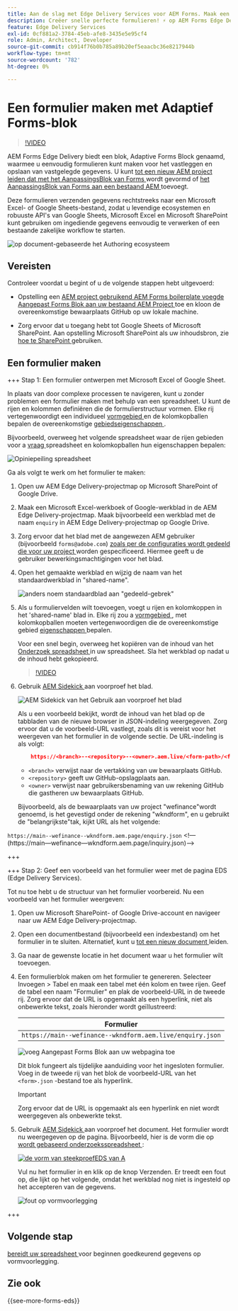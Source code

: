 ```yaml
---
title: Aan de slag met Edge Delivery Services voor AEM Forms. Maak een formulier.
description: Creëer snelle perfecte formulieren! ⚡ op AEM Forms Edge Delivery gebaseerde authoring = razendsnelheid en SEO-vriendelijke formulieren voor gelukkige gebruikers en zoekmachines.
feature: Edge Delivery Services
exl-id: 0cf881a2-3784-45eb-afe8-3435e5e95cf4
role: Admin, Architect, Developer
source-git-commit: cb914f76b0b785a89b20ef5eaacbc36e8217944b
workflow-type: tm+mt
source-wordcount: '782'
ht-degree: 0%

---
```


# Een formulier maken met Adaptief Forms-blok

>[!VIDEO](https://video.tv.adobe.com/v/3427881?quality=12&learn=on)

AEM Forms Edge Delivery biedt een blok, Adaptive Forms Block genaamd, waarmee u eenvoudig formulieren kunt maken voor het vastleggen en opslaan van vastgelegde gegevens. U kunt [ tot een nieuw AEM project leiden dat met het AanpassingsBlok van Forms ](/help/edge/docs/forms/tutorial.md#create-a-new-aem-project-pre-configured-with-adaptive-forms-block) wordt gevormd of [ het AanpassingsBlok van Forms aan een bestaand AEM ](/help/edge/docs/forms/tutorial.md#add-adaptive-forms-block-to-your-existing-aem-project) toevoegt.

Deze formulieren verzenden gegevens rechtstreeks naar een Microsoft Excel- of Google Sheets-bestand, zodat u levendige ecosystemen en robuuste API&#39;s van Google Sheets, Microsoft Excel en Microsoft SharePoint kunt gebruiken om ingediende gegevens eenvoudig te verwerken of een bestaande zakelijke workflow te starten.

![ op document-gebaseerde het Authoring ecosysteem ](/help/edge/assets/document-based-authoring-workflow-create-form.png)


## Vereisten

Controleer voordat u begint of u de volgende stappen hebt uitgevoerd:

* Opstelling een [ AEM project gebruikend AEM Forms boilerplate ](/help/edge/docs/forms/tutorial.md#create-a-new-aem-project-pre-configured-with-adaptive-forms-block) [ voegde Aangepast Forms Blok aan uw bestaand AEM Project ](/help/edge/docs/forms/tutorial.md#add-adaptive-forms-block-to-your-existing-aem-project) toe en kloon de overeenkomstige bewaarplaats GitHub op uw lokale machine.
<!--In this document, the local folder of your Edge Delivery Services (EDS) project is referred as `[EDS Project repository]`.  -->
* Zorg ervoor dat u toegang hebt tot Google Sheets of Microsoft SharePoint. Aan opstelling Microsoft SharePoint als uw inhoudsbron, zie [ hoe te SharePoint ](https://www.aem.live/docs/setup-customer-sharepoint) gebruiken.



## Een formulier maken

<!--
+++ Step 1: Add the Adaptive Forms Block to your Edge Delivery Services (EDS) project.

The Adaptive  empowers users to create forms for an Edge Delivery Service Site. However, this block isn't included in the default AEM boilerplate (used to create an Edge Delivery Services project). To seamlessly integrate the Adaptive Forms Block into your Edge Delivery Services project:

1. **Clone the Adaptive Forms Block repository**: Clone the [Adaptive Forms Block repository](https://github.com/adobe-rnd/form-block) on your local machine. It contains the code to render the form on an EDS webpage. In this document, the local folder of your Forms Block repository is referred as `[Adaptive Forms Block repository]`.
2. **Locate the Adaptive Forms Block Repository:** Access the [Adaptive Forms Block repository]/blocks/src folder and copy its content. 

3. on your local machine and copy the `form` folder. 
4. **Paste the Adaptive Forms Block's code into your EDS Project:**
Navigate to the [EDS Project repository]/blocks/ folder on your local machine and create a 'form' folder. Paste the `[Adaptive Forms Block repository]/blocks/src content`, copied in perevious step to the `[EDS Project repository]/blocks/form` folder.
1. **Commit Changes to GitHub:** Check in the `[EDS Project repository]/blocks/form` folder and its underlying files to your Edge Delivery Services project on GitHub.

After completing these steps, the Adaptive Forms Block is successfully added to your Edge Delivery Services (EDS) project repository on GitHub. You can now create and add forms to a EDS Sites page.
 

**Troubleshooting GitHub build issues**

Ensure a smooth GitHub build process by addressing potential issues:

* **Resolve Module Path Error:**
    If you encounter the error "Unable to resolve path to module "'../../scripts/lib-franklin.js'", navigate to the [EDS Project]/blocks/forms/form.js file. Update the import statement by replacing the lib-franklin.js file with the aem.js file.

* **Handle Linting Errors:**
    Should you come across any linting errors, you can bypass them. Open the [EDS Project]/package.json file and modify the "lint" script from "lint": "npm run lint:js && npm run lint:css" to "lint": "echo 'skipping linting for now'". Save the file and commit the changes to your GitHub project. -->

+++ Stap 1: Een formulier ontwerpen met Microsoft Excel of Google Sheet.

In plaats van door complexe processen te navigeren, kunt u zonder problemen een formulier maken met behulp van een spreadsheet. U kunt de rijen en kolommen definiëren die de formulierstructuur vormen. Elke rij vertegenwoordigt een individueel [ vormgebied ](/help/edge/docs/forms/form-components.md#available-components) en de kolomkopballen bepalen de overeenkomstige [ gebiedseigenschappen ](/help/edge/docs/forms/form-components.md#components-properties).

Bijvoorbeeld, overweeg het volgende spreadsheet waar de rijen gebieden voor a [ vraag ](/help/edge/assets/enquiry.xlsx) spreadsheet en kolomkopballen hun eigenschappen bepalen:

![ Opiniepeiling spreadsheet ](/help/edge/assets/enquiry-form-spreadsheet.png)

Ga als volgt te werk om het formulier te maken:

1. Open uw AEM Edge Delivery-projectmap op Microsoft SharePoint of Google Drive.

1. Maak een Microsoft Excel-werkboek of Google-werkblad in de AEM Edge Delivery-projectmap. Maak bijvoorbeeld een werkblad met de naam `enquiry` in AEM Edge Delivery-projectmap op Google Drive.

   <!-- ![Sample Content on Google Drive](/help/edge/assets/upload-sample-files-to-your-content-folder.png)-->

1. Zorg ervoor dat het blad met de aangewezen AEM gebruiker (bijvoorbeeld `forms@adobe.com`) [ zoals per de configuraties wordt gedeeld die voor uw project ](https://www.aem.live/docs/setup-customer-sharepoint) worden gespecificeerd. Hiermee geeft u de gebruiker bewerkingsmachtigingen voor het blad.

1. Open het gemaakte werkblad en wijzig de naam van het standaardwerkblad in &quot;shared-name&quot;.

   ![ anders noem standaardblad aan &quot;gedeeld-gebrek&quot;](/help/edge/assets/rename-sheet-to-shared-default.png)

1. Als u formuliervelden wilt toevoegen, voegt u rijen en kolomkoppen in het &#39;shared-name&#39; blad in. Elke rij zou a [ vormgebied ](/help/edge/docs/forms/form-components.md#available-components), met kolomkopballen moeten vertegenwoordigen die de overeenkomstige gebied [ eigenschappen ](/help/edge/docs/forms/form-components.md#components-properties) bepalen.


   Voor een snel begin, overweeg het kopiëren van de inhoud van het [ Onderzoek spreadsheet ](/help/edge/assets/enquiry.xlsx) in uw spreadsheet. Sla het werkblad op nadat u de inhoud hebt gekopieerd.

   >[!VIDEO](https://video.tv.adobe.com/v/3427468?quality=12&learn=on)


1. Gebruik [ AEM Sidekick ](https://www.aem.live/developer/tutorial#preview-and-publish-your-content) aan voorproef het blad.

   ![ AEM Sidekick van het Gebruik aan voorproef het blad ](/help/edge/assets/preview-form.png)

   Als u een voorbeeld bekijkt, wordt de inhoud van het blad op de tabbladen van de nieuwe browser in JSON-indeling weergegeven. Zorg ervoor dat u de voorbeeld-URL vastlegt, zoals dit is vereist voor het weergeven van het formulier in de volgende sectie. De URL-indeling is als volgt:


   ```JSON
       https://<branch>--<repository>--<owner>.aem.live/<form-path>/<form-file-name>.json
   ```

   * `<branch>` verwijst naar de vertakking van uw bewaarplaats GitHub.
   * `<repository>` geeft uw GitHub-opslagplaats aan.
   * `<owner>` verwijst naar gebruikersbenaming van uw rekening GitHub die gastheren uw bewaarplaats GitHub.

   Bijvoorbeeld, als de bewaarplaats van uw project &quot;wefinance&quot;wordt genoemd, is het gevestigd onder de rekening &quot;wkndform&quot;, en u gebruikt de &quot;belangrijkste&quot;tak, kijkt URL als het volgende:

`https://main--wefinance--wkndform.aem.page/enquiry.json`
&lt;!— (https://main—wefinance—wkndform.aem.page/inquiry.json)—>


+++

+++ Stap 2: Geef een voorbeeld van het formulier weer met de pagina EDS (Edge Delivery Services).


Tot nu toe hebt u de structuur van het formulier voorbereid. Nu een voorbeeld van het formulier weergeven:

1. Open uw Microsoft SharePoint- of Google Drive-account en navigeer naar uw AEM Edge Delivery-projectmap.



1. Open een documentbestand (bijvoorbeeld een indexbestand) om het formulier in te sluiten. Alternatief, kunt u [ tot een nieuw document ](/help/edge/assets/enquiry-form.docx) leiden.

1. Ga naar de gewenste locatie in het document waar u het formulier wilt toevoegen.

1. Een formulierblok maken om het formulier te genereren. Selecteer Invoegen > Tabel en maak een tabel met één kolom en twee rijen. Geef de tabel een naam &quot;Formulier&quot; en plak de voorbeeld-URL in de tweede rij. Zorg ervoor dat de URL is opgemaakt als een hyperlink, niet als onbewerkte tekst, zoals hieronder wordt geïllustreerd:

   | Formulier |
   |---|
   | `https://main--wefinance--wkndform.aem.live/enquiry.json` |


   ![ voeg Aangepast Forms Blok aan uw webpagina toe ](/help/edge/assets/enquiry-doc-to-embed-form.png)

   Dit blok fungeert als tijdelijke aanduiding voor het ingesloten formulier. Voeg in de tweede rij van het blok de voorbeeld-URL van het `<form>.json` -bestand toe als hyperlink.

   >[!IMPORTANT]
   >
   >
   > Zorg ervoor dat de URL is opgemaakt als een hyperlink en niet wordt weergegeven als onbewerkte tekst.


1. Gebruik [ AEM Sidekick ](https://www.aem.live/developer/tutorial#preview-and-publish-your-content) aan voorproef het document. Het formulier wordt nu weergegeven op de pagina. Bijvoorbeeld, hier is de vorm die op [ wordt gebaseerd onderzoeksspreadsheet ](/help/edge/assets/enquiry-form.docx):


   [![ de vorm van steekproefEDS van A ](/help/edge/assets/updated-form.png) ](https://main--wefinance--wkndform.aem.page/enquiry-form)

   Vul nu het formulier in en klik op de knop Verzenden. Er treedt een fout op, die lijkt op het volgende, omdat het werkblad nog niet is ingesteld op het accepteren van de gegevens.

   ![ fout op vormvoorlegging ](/help/edge/assets/form-error.png)

+++


## Volgende stap

[ bereidt uw spreadsheet ](/help/edge/docs/forms/submit-forms.md) voor beginnen goedkeurend gegevens op vormvoorlegging.


## Zie ook

{{see-more-forms-eds}}
